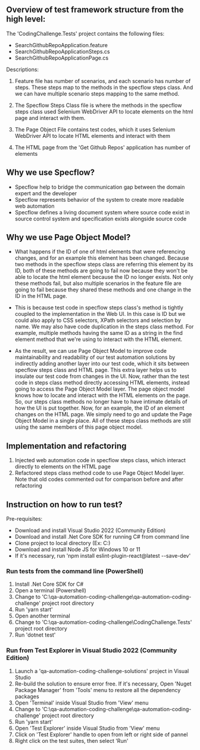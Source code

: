 ## Overview of test framework structure from the high level:

The 'CodingChallenge.Tests' project contains the following files:
   - SearchGithubRepoApplication.feature
   - SearchGithubRepoApplicationSteps.cs
   - SearchGithubRepoApplicationPage.cs

Descriptions:

1) Feature file has number of scenarios, and each scenario has number of steps.  These steps map to the methods in the specflow steps class.  And we can have multiple scenario steps mapping to the same method. 

2) The Specflow Steps Class file is where the methods in the specflow steps class used Selenium WebDriver API to locate elements on the html page and interact with them.

3) The Page Object File contains test codes, which it uses Selenium WebDriver API to locate HTML elements and interact with them

3) The HTML page from the 'Get Github Repos' application has number of elements

## Why we use Specflow?

- Specflow help to bridge the communication gap between the domain expert and the developer
- Specflow represents behavior of the system to create more readable web automation
- Specflow defines a living document system where source code exist in source control system and specification exists alongside source code


## Why we use Page Object Model?

- What happens if the ID of one of html elements that were referencing changes, and for an example this element has been changed. Because two methods in the specflow steps class are referring this element by its ID, both of these methods are going to fail now because they won't be able to locate the html element because the ID no longer exists. Not only these methods fail, but also multiple scenarios in the feature file are going to fail because they shared these methods and one change in the ID in the HTML page.

- This is because test code in specflow steps class's method is tightly coupled to the implementation in the Web UI. In this case is ID but we could also apply to CSS selectors, XPath selectors and selection by name. We may also have code duplication in the steps class method. For example, multiple methods having the same ID as a string in the find element method that we're using to interact with the HTML element.

- As the result, we can use Page Object Model to improve code maintainability and readability of our test automation solutions by indirectly adding another layer into our test code, which it sits between specflow steps class and HTML page. This extra layer helps us to insulate our test code from changes in the UI. Now, rather than the test code in steps class method directly accessing HTML elements, instead going to access the Page Object Model layer. The page object model knows how to locate and interact with the HTML elements on the page. So, our steps class methods no longer have to have intimate details of how the UI is put together. Now, for an example, the ID of an element changes on the HTML page. We simply need to go and update the Page Object Model in a single place. All of these steps class methods are still using the same members of this page object model.

## Implementation and refactoring

1. Injected web automation code in specflow steps class, which interact directly to elements on the HTML page
2. Refactored steps class method code to use Page Object Model layer. Note that old codes commented out for comparison before and after refactoring

## Instruction on how to run test?

Pre-requisites:

   - Download and install Visual Studio 2022 (Community Edition)
   - Download and install .Net Core SDK for running C# from command line
   - Clone project to local directory (Ex: C:\)
   - Download and install Node JS for Windows 10 or 11 
   - If it's necessary, run 'npm install eslint-plugin-react@latest --save-dev'

### Run tests from the command line (PowerShell)

  1. Install .Net Core SDK for C#
  2. Open a terminal (Powershell)
  3. Change to 'C:\qa-automation-coding-challenge\qa-automation-coding-challenge' project root directory 
  4. Run 'yarn start'
  5. Open another terminal
  6. Change to 'C:\qa-automation-coding-challenge\CodingChallenge.Tests' project root directory
  7. Run 'dotnet test'

### Run from Test Explorer in Visual Studio 2022 (Community Edition)

  1. Launch a 'qa-automation-coding-challenge-solutions' project in Visual Studio
  2. Re-build the solution to ensure error free. If it's necessary, Open 'Nuget Package Manager' from 'Tools' menu to restore all the dependency packages
  3. Open 'Terminal' inside Visual Studio from 'View' menu
  4. Change to 'C:\qa-automation-coding-challenge\qa-automation-coding-challenge' project root directory
  5. Run 'yarn start'
  6. Open 'Test Explorer' inside Visual Studio from 'View' menu 
  7. Click on 'Test Explorer' handle to open from left or right side of pannel
  8. Right click on the test suites, then select 'Run'
